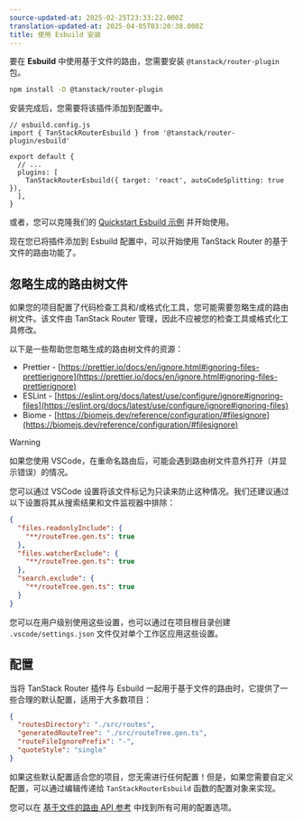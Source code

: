 ```yaml
---
source-updated-at: 2025-02-25T23:33:22.000Z
translation-updated-at: 2025-04-05T03:20:38.000Z
title: 使用 Esbuild 安装
---
```


[//]: # 'BundlerConfiguration'

要在 **Esbuild** 中使用基于文件的路由，您需要安装 `@tanstack/router-plugin` 包。

```sh
npm install -D @tanstack/router-plugin
```

安装完成后，您需要将该插件添加到配置中。

```tsx
// esbuild.config.js
import { TanStackRouterEsbuild } from '@tanstack/router-plugin/esbuild'

export default {
  // ...
  plugins: [
    TanStackRouterEsbuild({ target: 'react', autoCodeSplitting: true }),
  ],
}
```

或者，您可以克隆我们的 [Quickstart Esbuild 示例](https://github.com/TanStack/router/tree/main/examples/react/quickstart-esbuild-file-based) 并开始使用。

现在您已将插件添加到 Esbuild 配置中，可以开始使用 TanStack Router 的基于文件的路由功能了。

[//]: # 'BundlerConfiguration'

## 忽略生成的路由树文件

如果您的项目配置了代码检查工具和/或格式化工具，您可能需要忽略生成的路由树文件。该文件由 TanStack Router 管理，因此不应被您的检查工具或格式化工具修改。

以下是一些帮助您忽略生成的路由树文件的资源：

- Prettier - [https://prettier.io/docs/en/ignore.html#ignoring-files-prettierignore](https://prettier.io/docs/en/ignore.html#ignoring-files-prettierignore)
- ESLint - [https://eslint.org/docs/latest/use/configure/ignore#ignoring-files](https://eslint.org/docs/latest/use/configure/ignore#ignoring-files)
- Biome - [https://biomejs.dev/reference/configuration/#filesignore](https://biomejs.dev/reference/configuration/#filesignore)

> [!WARNING]
> 如果您使用 VSCode，在重命名路由后，可能会遇到路由树文件意外打开（并显示错误）的情况。

您可以通过 VSCode 设置将该文件标记为只读来防止这种情况。我们还建议通过以下设置将其从搜索结果和文件监视器中排除：

```json
{
  "files.readonlyInclude": {
    "**/routeTree.gen.ts": true
  },
  "files.watcherExclude": {
    "**/routeTree.gen.ts": true
  },
  "search.exclude": {
    "**/routeTree.gen.ts": true
  }
}
```

您可以在用户级别使用这些设置，也可以通过在项目根目录创建 `.vscode/settings.json` 文件仅对单个工作区应用这些设置。

## 配置

当将 TanStack Router 插件与 Esbuild 一起用于基于文件的路由时，它提供了一些合理的默认配置，适用于大多数项目：

```json
{
  "routesDirectory": "./src/routes",
  "generatedRouteTree": "./src/routeTree.gen.ts",
  "routeFileIgnorePrefix": "-",
  "quoteStyle": "single"
}
```

如果这些默认配置适合您的项目，您无需进行任何配置！但是，如果您需要自定义配置，可以通过编辑传递给 `TanStackRouterEsbuild` 函数的配置对象来实现。

您可以在 [基于文件的路由 API 参考](../../../api/file-based-routing.md) 中找到所有可用的配置选项。
